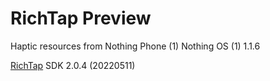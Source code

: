 # RichTap Preview

Haptic resources from Nothing Phone (1) Nothing OS (1) 1.1.6

[RichTap](https://www.richtap-haptics.com/) SDK 2.0.4 (20220511)
